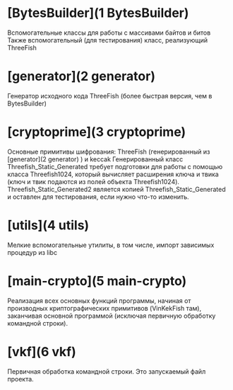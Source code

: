 # [BytesBuilder](1 BytesBuilder)

Вспомогательные классы для работы с массивами байтов и битов
Также вспомогательный (для тестирования) класс, реализующий ThreeFish

# [generator](2 generator)

Генератор исходного кода ThreeFish (более быстрая версия, чем в BytesBuilder)

# [cryptoprime](3 cryptoprime)

Основные примитивы шифрования: ThreeFish (генерированный из [generator](2 generator) ) и keccak
Генерированный класс Threefish_Static_Generated требует подготовки для работы с помощью класса Threefish1024, который вычисляет расширения ключа и твика (ключ и твик подаются из полей объекта Threefish1024).
Threefish_Static_Generated2 является копией Threefish_Static_Generated и оставлен для тестирования, если нужно что-то изменить.

# [utils](4 utils)

Мелкие вспомогательные утилиты, в том числе, импорт зависимых процедур из libc

# [main-crypto](5 main-crypto)

Реализация всех основных функций программы, начиная от производных криптографических примитивов (VinKekFish там), заканчивая основной программой (исключая первичную обработку командной строки).

# [vkf](6 vkf)

Первичная обработка командной строки. Это запускаемый файл проекта.

